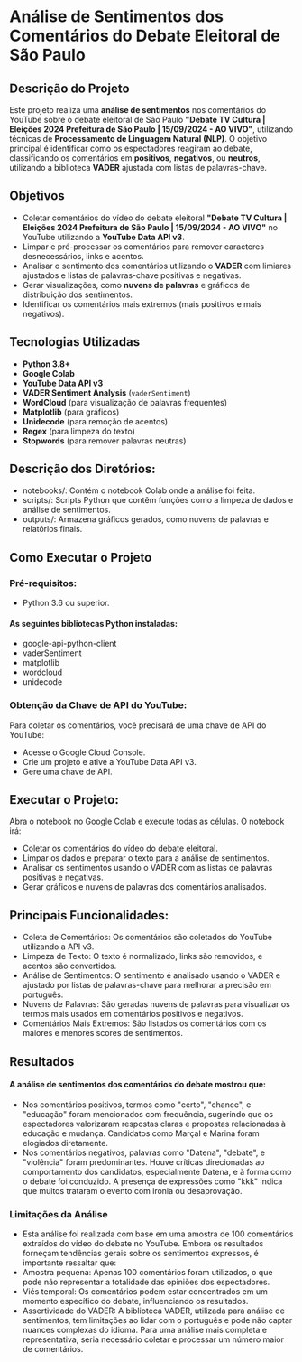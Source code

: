 # Análise de Sentimentos dos Comentários do Debate Eleitoral de São Paulo

## Descrição do Projeto
Este projeto realiza uma **análise de sentimentos** nos comentários do YouTube sobre o debate eleitoral de São Paulo **"Debate TV Cultura | Eleições 2024 Prefeitura de São Paulo | 15/09/2024 - AO VIVO"**, utilizando técnicas de **Processamento de Linguagem Natural (NLP)**. O objetivo principal é identificar como os espectadores reagiram ao debate, classificando os comentários em **positivos**, **negativos**, ou **neutros**, utilizando a biblioteca **VADER** ajustada com listas de palavras-chave.

## Objetivos
- Coletar comentários do vídeo do debate eleitoral **"Debate TV Cultura | Eleições 2024 Prefeitura de São Paulo | 15/09/2024 - AO VIVO"** no YouTube utilizando a **YouTube Data API v3**.
- Limpar e pré-processar os comentários para remover caracteres desnecessários, links e acentos.
- Analisar o sentimento dos comentários utilizando o **VADER** com limiares ajustados e listas de palavras-chave positivas e negativas.
- Gerar visualizações, como **nuvens de palavras** e gráficos de distribuição dos sentimentos.
- Identificar os comentários mais extremos (mais positivos e mais negativos).

## Tecnologias Utilizadas
- **Python 3.8+**
- **Google Colab**
- **YouTube Data API v3**
- **VADER Sentiment Analysis** (`vaderSentiment`)
- **WordCloud** (para visualização de palavras frequentes)
- **Matplotlib** (para gráficos)
- **Unidecode** (para remoção de acentos)
- **Regex** (para limpeza do texto)
- **Stopwords** (para remover palavras neutras)

## Descrição dos Diretórios:
* notebooks/: Contém o notebook Colab onde a análise foi feita.
* scripts/: Scripts Python que contêm funções como a limpeza de dados e análise de sentimentos.
* outputs/: Armazena gráficos gerados, como nuvens de palavras e relatórios finais.

  
## Como Executar o Projeto
### Pré-requisitos:
* Python 3.6 ou superior.
#### As seguintes bibliotecas Python instaladas:
* google-api-python-client
* vaderSentiment
* matplotlib
* wordcloud
* unidecode

### Obtenção da Chave de API do YouTube:
Para coletar os comentários, você precisará de uma chave de API do YouTube:
- Acesse o Google Cloud Console.
- Crie um projeto e ative a YouTube Data API v3.
- Gere uma chave de API.

## Executar o Projeto:
Abra o notebook no Google Colab e execute todas as células. O notebook irá:
- Coletar os comentários do vídeo do debate eleitoral.
- Limpar os dados e preparar o texto para a análise de sentimentos.
- Analisar os sentimentos usando o VADER com as listas de palavras positivas e negativas.
- Gerar gráficos e nuvens de palavras dos comentários analisados.

## Principais Funcionalidades:
- Coleta de Comentários: Os comentários são coletados do YouTube utilizando a API v3.
- Limpeza de Texto: O texto é normalizado, links são removidos, e acentos são convertidos.
- Análise de Sentimentos: O sentimento é analisado usando o VADER e ajustado por listas de palavras-chave para melhorar a precisão em português.
- Nuvens de Palavras: São geradas nuvens de palavras para visualizar os termos mais usados em comentários positivos e negativos.
- Comentários Mais Extremos: São listados os comentários com os maiores e menores scores de sentimentos.

## Resultados
#### A análise de sentimentos dos comentários do debate mostrou que:
- Nos comentários positivos, termos como "certo", "chance", e "educação" foram mencionados com frequência, sugerindo que os espectadores valorizaram respostas claras e propostas relacionadas à educação e mudança. Candidatos como Marçal e Marina foram elogiados diretamente.
- Nos comentários negativos, palavras como "Datena", "debate", e "violência" foram predominantes. Houve críticas direcionadas ao comportamento dos candidatos, especialmente Datena, e à forma como o debate foi conduzido. A presença de expressões como "kkk" indica que muitos trataram o evento com ironia ou desaprovação.

### Limitações da Análise
- Esta análise foi realizada com base em uma amostra de 100 comentários extraídos do vídeo do debate no YouTube. Embora os resultados forneçam tendências gerais sobre os sentimentos expressos, é importante ressaltar que:
- Amostra pequena: Apenas 100 comentários foram utilizados, o que pode não representar a totalidade das opiniões dos espectadores.
- Viés temporal: Os comentários podem estar concentrados em um momento específico do debate, influenciando os resultados.
- Assertividade do VADER: A biblioteca VADER, utilizada para análise de sentimentos, tem limitações ao lidar com o português e pode não captar nuances complexas do idioma.
Para uma análise mais completa e representativa, seria necessário coletar e processar um número maior de comentários.

